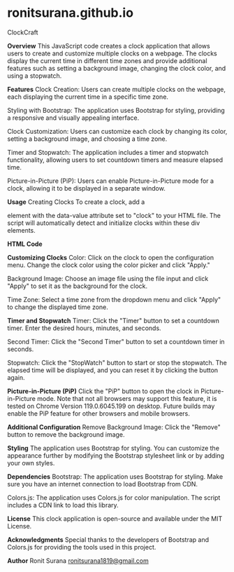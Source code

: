 # ronitsurana.github.io
ClockCraft

**Overview**
  This JavaScript code creates a clock application that allows users to create and customize multiple clocks on a webpage. The clocks display the current time in different time zones and provide additional features such as setting a background image, changing the clock color, and using a stopwatch.

**Features**
  Clock Creation: Users can create multiple clocks on the webpage, each displaying the current time in a specific time zone.
  
  Styling with Bootstrap: The application uses Bootstrap for styling, providing a responsive and visually appealing interface.
  
  Clock Customization: Users can customize each clock by changing its color, setting a background image, and choosing a time zone.
  
  Timer and Stopwatch: The application includes a timer and stopwatch functionality, allowing users to set countdown timers and measure elapsed time.
  
  Picture-in-Picture (PiP): Users can enable Picture-in-Picture mode for a clock, allowing it to be displayed in a separate window.

**Usage**
  Creating Clocks
  To create a clock, add a <div> element with the data-value attribute set to "clock" to your HTML file. The script will automatically detect and initialize clocks within these div elements.

**HTML Code**
  <div data-value="clock"></div>
  
**Customizing Clocks**
  Color: Click on the clock to open the configuration menu. Change the clock color using the color picker and click "Apply."

  Background Image: Choose an image file using the file input and click "Apply" to set it as the background for the clock.

  Time Zone: Select a time zone from the dropdown menu and click "Apply" to change the displayed time zone.

**Timer and Stopwatch**
  Timer: Click the "Timer" button to set a countdown timer. Enter the desired hours, minutes, and seconds.

  Second Timer: Click the "Second Timer" button to set a countdown timer in seconds.

  Stopwatch: Click the "StopWatch" button to start or stop the stopwatch. The elapsed time will be displayed, and you can reset it by clicking the button again.

**Picture-in-Picture (PiP)**
  Click the "PiP" button to open the clock in Picture-in-Picture mode. Note that not all browsers may support this feature, it is tested on Chrome Version 119.0.6045.199 on desktop.
  Future builds may enable the PiP feature for other browsers and mobile browsers.
  
**Additional Configuration**
  Remove Background Image: Click the "Remove" button to remove the background image.
  
**Styling**
  The application uses Bootstrap for styling. You can customize the appearance further by modifying the Bootstrap stylesheet link or by adding your own styles.

**Dependencies**
  Bootstrap: The application uses Bootstrap for styling. Make sure you have an internet connection to load Bootstrap from CDN.

  Colors.js: The application uses Colors.js for color manipulation. The script includes a CDN link to load this library.

**License**
  This clock application is open-source and available under the MIT License.

**Acknowledgments**
  Special thanks to the developers of Bootstrap and Colors.js for providing the tools used in this project.

**Author**
  Ronit Surana
  ronitsurana1819@gmail.com
